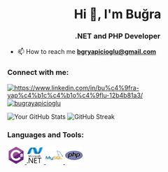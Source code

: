 <h1 align="center">Hi 👋, I'm Buğra</h1>
<h3 align="center">.NET and PHP Developer</h3>

- 📫 How to reach me **bgryapicioglu@gmail.com**

<h3 align="left">Connect with me:</h3>
<p align="left">
<a href="https://linkedin.com/in/bu%c4%9fra-yap%c4%b1c%c4%b1o%c4%9flu-12b4b81a3/" target="blank"><img align="center" src="https://raw.githubusercontent.com/rahuldkjain/github-profile-readme-generator/master/src/images/icons/Social/linked-in-alt.svg" alt="https://www.linkedin.com/in/bu%c4%9fra-yap%c4%b1c%c4%b1o%c4%9flu-12b4b81a3/" height="30" width="40" /></a>
<a href="https://instagram.com/bugrayapicioglu" target="blank"><img align="center" src="https://raw.githubusercontent.com/rahuldkjain/github-profile-readme-generator/master/src/images/icons/Social/instagram.svg" alt="bugrayapicioglu" height="30" width="40" /></a>
</p>

![Your GitHub Stats](https://github-readme-stats.vercel.app/api?username=bgryapicioglu&show_icons=true&count_private=true&hide=prs&theme=radical) ![GitHub Streak](https://github-readme-streak-stats.herokuapp.com/?user=bgryapicioglu&theme=dark)

<h3 align="left">Languages and Tools:</h3>
<p align="left"> <a href="https://www.w3schools.com/cs/" target="_blank" rel="noreferrer"> <img src="https://raw.githubusercontent.com/devicons/devicon/master/icons/csharp/csharp-original.svg" alt="csharp" width="40" height="40"/> </a> <a href="https://dotnet.microsoft.com/" target="_blank" rel="noreferrer"> <img src="https://raw.githubusercontent.com/devicons/devicon/master/icons/dot-net/dot-net-original-wordmark.svg" alt="dotnet" width="40" height="40"/> </a> <a href="https://www.mysql.com/" target="_blank" rel="noreferrer"> <img src="https://raw.githubusercontent.com/devicons/devicon/master/icons/mysql/mysql-original-wordmark.svg" alt="mysql" width="40" height="40"/> </a> <a href="https://www.php.net" target="_blank" rel="noreferrer"> <img src="https://raw.githubusercontent.com/devicons/devicon/master/icons/php/php-original.svg" alt="php" width="40" height="40"/> </a> </p>
